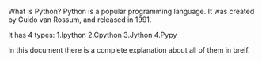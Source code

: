 What is Python?
Python is a popular programming language. It was created by Guido van Rossum, and released in 1991.

It has 4 types:
1.Ipython
2.Cpython
3.Jython
4.Pypy

In this document there is a complete explanation about all of them in breif.
